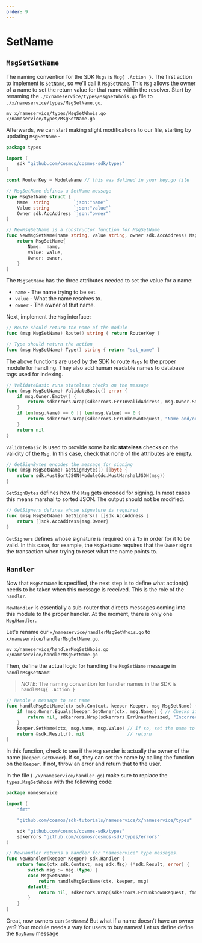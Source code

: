 ```yaml
---
order: 9
---
```


# SetName

## `MsgSetSetName`

The naming convention for the SDK `Msgs` is `Msg{ .Action }`. The first action to implement is `SetName`, so we'll call it `MsgSetName`. This `Msg` allows the owner of a name to set the return value for that name within the resolver. Start by renaming the `./x/nameservice/types/MsgSetWhois.go` file to  `./x/nameservice/types/MsgSetName.go`. 

```
mv x/nameservice/types/MsgSetWhois.go x/nameservice/types/MsgSetName.go
```

Afterwards, we can start making slight modifications to our file, starting by updating `MsgSetName` - 

```go
package types

import (
	sdk "github.com/cosmos/cosmos-sdk/types"
)

const RouterKey = ModuleName // this was defined in your key.go file

// MsgSetName defines a SetName message
type MsgSetName struct {
	Name  string         `json:"name"`
	Value string         `json:"value"`
	Owner sdk.AccAddress `json:"owner"`
}

// NewMsgSetName is a constructor function for MsgSetName
func NewMsgSetName(name string, value string, owner sdk.AccAddress) MsgSetName {
	return MsgSetName{
		Name:  name,
		Value: value,
		Owner: owner,
	}
}
```

The `MsgSetName` has the three attributes needed to set the value for a name:

- `name` - The name trying to be set.
- `value` - What the name resolves to.
- `owner` - The owner of that name.

Next, implement the `Msg` interface:

```go
// Route should return the name of the module
func (msg MsgSetName) Route() string { return RouterKey }

// Type should return the action
func (msg MsgSetName) Type() string { return "set_name" }
```

The above functions are used by the SDK to route `Msgs` to the proper module for handling. They also add human readable names to database tags used for indexing.

```go
// ValidateBasic runs stateless checks on the message
func (msg MsgSetName) ValidateBasic() error {
	if msg.Owner.Empty() {
		return sdkerrors.Wrap(sdkerrors.ErrInvalidAddress, msg.Owner.String())
	}
	if len(msg.Name) == 0 || len(msg.Value) == 0 {
		return sdkerrors.Wrap(sdkerrors.ErrUnknownRequest, "Name and/or Value cannot be empty")
	}
	return nil
}
```

`ValidateBasic` is used to provide some basic **stateless** checks on the validity of the `Msg`. In this case, check that none of the attributes are empty.

```go
// GetSignBytes encodes the message for signing
func (msg MsgSetName) GetSignBytes() []byte {
	return sdk.MustSortJSON(ModuleCdc.MustMarshalJSON(msg))
}
```

`GetSignBytes` defines how the `Msg` gets encoded for signing. In most cases this means marshal to sorted JSON. The output should not be modified.

```go
// GetSigners defines whose signature is required
func (msg MsgSetName) GetSigners() []sdk.AccAddress {
	return []sdk.AccAddress{msg.Owner}
}
```

`GetSigners` defines whose signature is required on a `Tx` in order for it to be valid. In this case, for example, the `MsgSetName` requires that the `Owner` signs the transaction when trying to reset what the name points to.

## `Handler`

Now that `MsgSetName` is specified, the next step is to define what action(s) needs to be taken when this message is received. This is the role of the `handler`.

`NewHandler` is essentially a sub-router that directs messages coming into this module to the proper handler. At the moment, there is only one `Msg`/`Handler`.

Let's rename our `x/nameservice/handlerMsgSetWhois.go` to `x/nameservice/handlerMsgSetName.go`.

```
mv x/nameservice/handlerMsgSetWhois.go x/nameservice/handlerMsgSetName.go
```

Then, define the actual logic for handling the `MsgSetName` message in `handleMsgSetName`:

> _*NOTE*_: The naming convention for handler names in the SDK is `handleMsg{ .Action }`

```go
// Handle a message to set name
func handleMsgSetName(ctx sdk.Context, keeper Keeper, msg MsgSetName) (*sdk.Result, error) {
	if !msg.Owner.Equals(keeper.GetOwner(ctx, msg.Name)) { // Checks if the the msg sender is the same as the current owner
		return nil, sdkerrors.Wrap(sdkerrors.ErrUnauthorized, "Incorrect Owner") // If not, throw an error
	}
	keeper.SetName(ctx, msg.Name, msg.Value) // If so, set the name to the value specified in the msg.
	return &sdk.Result{}, nil                // return
}
```

In this function, check to see if the `Msg` sender is actually the owner of the name (`keeper.GetOwner`). If so, they can set the name by calling the function on the `Keeper`. If not, throw an error and return that to the user.

In the file (`./x/nameservice/handler.go`) make sure to replace the `types.MsgSetWhois` with the following code:

```go
package nameservice

import (
	"fmt"

	"github.com/cosmos/sdk-tutorials/nameservice/x/nameservice/types"

	sdk "github.com/cosmos/cosmos-sdk/types"
	sdkerrors "github.com/cosmos/cosmos-sdk/types/errors"
)

// NewHandler returns a handler for "nameservice" type messages.
func NewHandler(keeper Keeper) sdk.Handler {
	return func(ctx sdk.Context, msg sdk.Msg) (*sdk.Result, error) {
		switch msg := msg.(type) {
		case MsgSetName:
			return handleMsgSetName(ctx, keeper, msg)
		default:
			return nil, sdkerrors.Wrap(sdkerrors.ErrUnknownRequest, fmt.Sprintf("Unrecognized nameservice Msg type: %v", msg.Type()))
		}
	}
}
```

Great, now owners can `SetName`s! But what if a name doesn't have an owner yet? Your module needs a way for users to buy names! Let us define define the `BuyName` message
